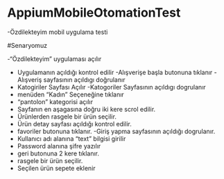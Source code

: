 # AppiumMobileOtomationTest


-Özdilekteyim mobil uygulama testi

#Senaryomuz

-“Özdilekteyim” uygulaması açılır
- Uygulamanın açıldığı kontrol edilir
-Alışverişe başla butonuna tıklanır
-Alışveriş sayfasının açıldıgı doğrulanır
- Katogiriler Sayfası Açılır
-Katogoriler Sayfasının açıldıgı dogrulanır
- menüden “Kadın” Seçeneğine tıklanır
- “pantolon” kategorisi açılır
- Sayfanın en aşagasına doğru iki kere scrol edilir.
- Ürünlerden rasgele bir ürün seçilir.
- Ürün detay sayfası açıldığı kontrol edilir.
- favoriler butonuna tıklanır.
-Giriş yapma sayfasının açıldığı dogrulanır.
- Kullanıcı adı alanına “text” bilgisi girilir
- Password alanına şifre yazılır
- geri butonuna 2 kere tıklanır.
- rasgele bir ürün seçilir.
- Seçilen ürün sepete eklenir
